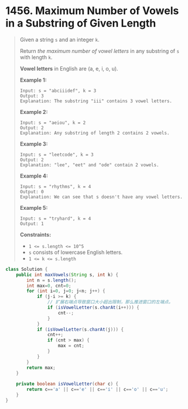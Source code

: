 # 1456. Maximum Number of Vowels in a Substring of Given Length

> Given a string `s` and an integer `k`.
>
> Return *the maximum number of vowel letters* in any substring of `s` with length `k`.
>
> **Vowel letters** in English are (a, e, i, o, u).
>
>  
>
> **Example 1:**
>
> ```
> Input: s = "abciiidef", k = 3
> Output: 3
> Explanation: The substring "iii" contains 3 vowel letters.
> ```
>
> **Example 2:**
>
> ```
> Input: s = "aeiou", k = 2
> Output: 2
> Explanation: Any substring of length 2 contains 2 vowels.
> ```
>
> **Example 3:**
>
> ```
> Input: s = "leetcode", k = 3
> Output: 2
> Explanation: "lee", "eet" and "ode" contain 2 vowels.
> ```
>
> **Example 4:**
>
> ```
> Input: s = "rhythms", k = 4
> Output: 0
> Explanation: We can see that s doesn't have any vowel letters.
> ```
>
> **Example 5:**
>
> ```
> Input: s = "tryhard", k = 4
> Output: 1
> ```
>
>  
>
> **Constraints:**
>
> - `1 <= s.length <= 10^5`
> - `s` consists of lowercase English letters.
> - `1 <= k <= s.length`

```java
class Solution {
    public int maxVowels(String s, int k) {
        int n = s.length();
        int max=0, cnt=0;
        for (int i=0, j=0; j<n; j++) {
            if (j-i >= k) {
                // 扩展右端点导致窗口大小超出限制，那么推进窗口的左端点。
                if (isVowelLetter(s.charAt(i++))) {
                    cnt--;
                }
            }
            if (isVowelLetter(s.charAt(j))) {
                cnt++;
                if (cnt > max) {
                    max = cnt;
                }
            }
        }
        return max;
    }
    
    private boolean isVowelLetter(char c) {
        return c=='a' || c=='e' || c=='i' || c=='o' || c=='u';
    }
}
```

